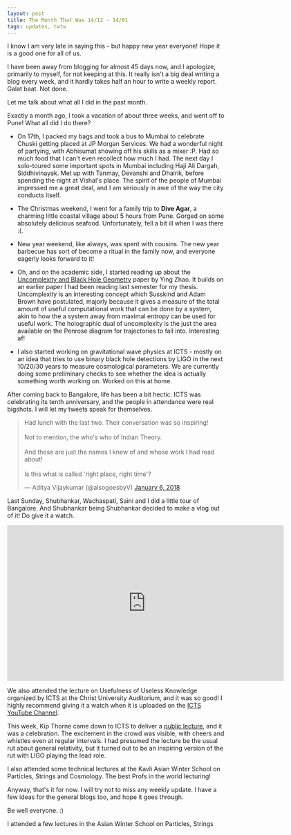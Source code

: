 ```yaml
---
layout: post
title: The Month That Was 14/12 - 14/01
tags: updates, twtw
---
```


I know I am very late in saying this - but happy new year everyone! Hope it is a good one for all of us.

I have been away from blogging for almost 45 days now, and I apologize, primarily to myself, for not keeping at this. It really isn't a big deal writing a blog every week, and it hardly takes half an hour to write a weekly report. Galat baat. Not done.

Let me talk about what all I did in the past month.

Exactly a month ago, I took a vacation of about three weeks, and went off to Pune! What all did I do there?

  * On 17th, I packed my bags and took a bus to Mumbai to celebrate Chuski getting placed at JP Morgan Services. We had a wonderful night of partying, with Abhisumat showing off his skills as a mixer :P. Had so much food that I can't even recollect how much I had. The next day I solo-toured some important spots in Mumbai including Haji Ali Dargah, Siddhivinayak. Met up with Tanmay, Devanshi and Dhairik, before spending the night at Vishal's place. The spirit of the people of Mumbai impressed me a great deal, and I am seriously in awe of the way the city conducts itself. 

  * The Christmas weekend, I went for a family trip to **Dive Agar**, a charming little coastal village about 5 hours from Pune. Gorged on some absolutely delicious seafood. Unfortunately, fell a bit ill when I was there :(.

  * New year weekend, like always, was spent with cousins. The new year barbecue has sort of become a ritual in the family now, and everyone eagerly looks forward to it!

  * Oh, and on the academic side, I started reading up about the [Uncomplexity and Black Hole Geometry](https://arxiv.org/abs/1711.03125) paper by Ying Zhao. It builds on an earlier paper I had been reading last semester for my thesis. Uncomplexity is an interesting concept which Susskind and Adam Brown have postulated, majorly because it gives a measure of the total amount of useful computational work that can be done by a system, akin to how the a system away from maximal entropy can be used for useful work. The holographic dual of uncomplexity is the just the area available on the Penrose diagram for trajectories to fall into. Interesting af!

  * I also started working on gravitational wave physics at ICTS - mostly on an idea that tries to use binary black hole detections by LIGO in the next 10/20/30 years to measure cosmological parameters. We are currently doing some preliminary checks to see whether the idea is actually something worth working on. Worked on this at home.

After coming back to Bangalore, life has been a bit hectic. ICTS was celebrating its tenth anniversary, and the people in attendance were real bigshots. I will let my tweets speak for themselves.

<blockquote class="twitter-tweet" data-lang="en"><p lang="en" dir="ltr">Had lunch with the last two. Their conversation was so inspiring!<br><br>Not to mention, the who&#39;s who of Indian Theory. <br><br>And these are just the names I knew of and whose work I had read about! <br><br>Is this what is called &#39;right place, right time&#39;?</p>&mdash; Aditya Vijaykumar (@alsogoesbyV) <a href="https://twitter.com/alsogoesbyV/status/949669307788636161?ref_src=twsrc%5Etfw">January 6, 2018</a></blockquote>
<script async src="https://platform.twitter.com/widgets.js" charset="utf-8"></script>

Last Sunday, Shubhankar, Wachaspati, Saini and I did a little tour of Bangalore. And Shubhankar being Shubhankar decided to make a vlog out of it! Do give it a watch.

<iframe width="640" height="360" src="https://www.youtube.com/embed/LcX3EZ0RAD0" frameborder="0" allow="autoplay; encrypted-media" allowfullscreen></iframe>

We also attended the lecture on Usefulness of Useless Knowledge organized by ICTS at the Christ University Auditorium, and it was so good! I highly recommend giving it a watch when it is uploaded on the [ICTS YouTube Channel](https://www.youtube.com/user/ICTStalks).

This week, Kip Thorne came down to ICTS to deliver a [public lecture](https://www.youtube.com/watch?v=kKrsyW9smnE), and it was a celebration. The excitement in the crowd was visible, with cheers and whistles even at regular intervals. I had presumed the lecture be the usual rut about general relativity, but it turned out to be an inspiring version of the rut with LIGO playing the lead role.

I also attended some technical lectures at the Kavli Asian Winter School on Particles, Strings and Cosmology. The best Profs in the world lecturing!

Anyway, that's it for now. I will try not to miss any weekly update. I have a few ideas for the general blogs too, and hope it goes through.

Be well everyone. :)


   I attended a few lectures in the Asian Winter School on Particles, Strings 

